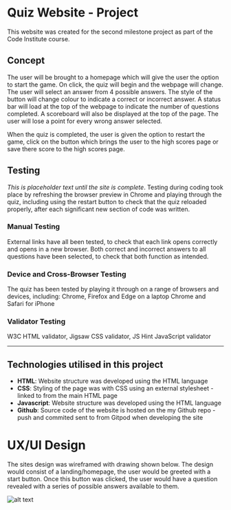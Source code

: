 # Quiz Website - Project

This website was created for the second milestone project as part of the Code Institute course.

## Concept

The user will be brought to a homepage which will give the user the option to start the game. On click, the quiz will begin and the webpage will change. The user will select an answer from 4 possible answers. The style of the button will change colour to indicate a correct or incorrect answer. A status bar will load at the top of the webpage to indicate the number of questions completed. A scoreboard will also be displayed at the top of the page. The user will lose a point for every wrong answer selected.

When the quiz is completed, the user is given the option to restart the game, click on the button which brings the user to the high scores page or save there score to the high scores page.


## Testing

*This is placeholder text until the site is complete*. Testing during coding took place by refreshing the browser preview in Chrome and playing through the quiz, including using the restart button to check that the quiz reloaded properly, after each significant new section of code was written.

### Manual Testing
External links have all been tested, to check that each link opens correctly and opens in a new browser.
Both correct and incorrect answers to all questions have been selected, to check that both function as intended.

### Device and Cross-Browser Testing
The quiz has been tested by playing it through on a range of browsers and devices, including:
Chrome, Firefox and Edge on a laptop
Chrome and Safari for iPhone

### Validator Testing

W3C HTML validator,
Jigsaw CSS validator,
JS Hint JavaScript validator


---------------

## Technologies utilised in this project

- **HTML**: Website structure was developed using the HTML language
- **CSS**: Styling of the page was with CSS using an external stylesheet - linked to from the main HTML page
- **Javascript**: Website structure was developed using the HTML language
- **Github**: Source code of the website is hosted on the my Github repo - push and commited sent to from Gitpod when developing the site

# UX/UI Design

The sites design was wireframed with drawing shown below. The design would consist of a landing/homepage, the user would be greeted with a start button. Once this button was clicked, the user would have a question revealed with a series of possible answers available to them.

![alt text](https://i.imgur.com/HJqxPG9.jpeg)




